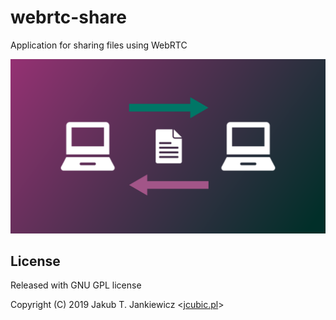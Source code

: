 # webrtc-share
Application for sharing files using WebRTC

![Vector illustration with computers, file icon and arrows](https://raw.githubusercontent.com/jcubic/webrtc-share/master/img/cover.png)

## License

Released with GNU GPL license

Copyright (C) 2019 Jakub T. Jankiewicz <[jcubic.pl](https://jcubic.pl)>

